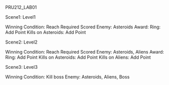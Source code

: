 PRU212_LAB01

Scene1: Level1

Winning Condition: Reach Required Scored
Enemy: Asteroids
Award:
Ring: Add Point
Kills on Asteroids: Add Point

Scene2: Level2

Winning Condition: Reach Required Scored
Enemy: Asteroids, Aliens
Award:
Ring: Add Point
Kills on Asteroids: Add Point
Kills on Aliens: Add Point

Scene3: Level3

Winning Condition: Kill boss
Enemy: Asteroids, Aliens, Boss
